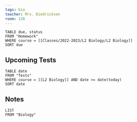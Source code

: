 ```yaml
---
tags: bio
teacher: Mrs. Diedricksen
room: 128
---
```

```dataview
TABLE due, status
FROM "Homework"
WHERE course = [[Classes/2022-2023/L2 Biology/L2 Biology]]
SORT due
```
## Upcoming Tests
```dataview
TABLE date
FROM "Tests"
WHERE course = [[L2 Biology]] AND date >= date(today)
SORT date
```
## Notes
```dataview
LIST
FROM "Biology"
```

